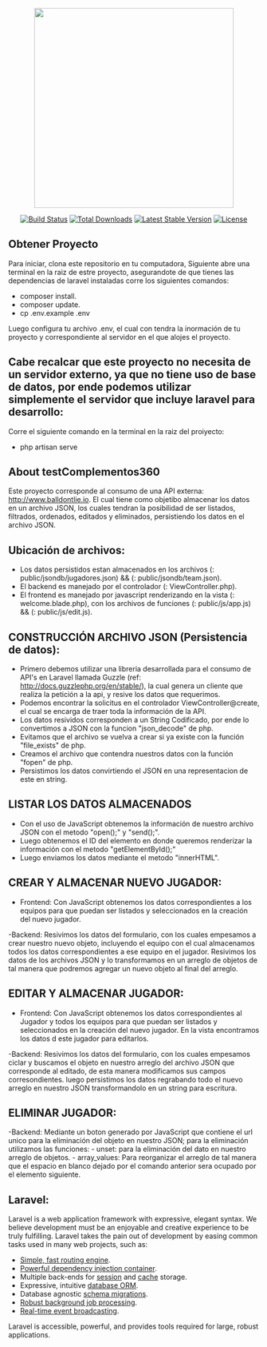 <p align="center"><img src="https://res.cloudinary.com/dtfbvvkyp/image/upload/v1566331377/laravel-logolockup-cmyk-red.svg" width="400"></p>

<p align="center">
<a href="https://travis-ci.org/laravel/framework"><img src="https://travis-ci.org/laravel/framework.svg" alt="Build Status"></a>
<a href="https://packagist.org/packages/laravel/framework"><img src="https://poser.pugx.org/laravel/framework/d/total.svg" alt="Total Downloads"></a>
<a href="https://packagist.org/packages/laravel/framework"><img src="https://poser.pugx.org/laravel/framework/v/stable.svg" alt="Latest Stable Version"></a>
<a href="https://packagist.org/packages/laravel/framework"><img src="https://poser.pugx.org/laravel/framework/license.svg" alt="License"></a>
</p>

## Obtener Proyecto

Para iniciar, clona este repositorio en tu computadora, Siguiente abre una terminal en la raiz de estre proyecto, asegurandote de que tienes las dependencias de laravel instaladas corre los siguientes comandos:

- composer install.
- composer update.
- cp .env.example .env

Luego configura tu archivo .env, el cual con tendra la inormación de tu proyecto y correspondiente al servidor en el que alojes el proyecto.

## Cabe recalcar que este proyecto no necesita de un servidor externo, ya que no tiene uso de base de datos, por ende podemos utilizar simplemente el servidor que incluye laravel para desarrollo:
Corre el siguiente comando en la terminal en la raiz del proiyecto:

- php artisan serve

## About testComplementos360
Este proyecto corresponde al consumo de una API externa: http://www.balldontlie.io. El cual tiene como objetibo almacenar los datos en un archivo JSON, los cuales tendran la posibilidad de ser listados, filtrados, ordenados, editados y eliminados, persistiendo los datos en el archivo JSON.

## Ubicación de archivos:
- Los datos persistidos estan almacenados en los archivos (: public/jsondb/jugadores.json) && (: public/jsondb/team.json).
- El backend es manejado por el controlador (: ViewController.php).
- El frontend es manejado por javascript renderizando en la vista (: welcome.blade.php), con los archivos de funciones (: public/js/app.js) && (: public/js/edit.js).

## CONSTRUCCIÓN ARCHIVO JSON (Persistencia de datos):

- Primero debemos utilizar una libreria desarrollada para el consumo de API's en Laravel llamada Guzzle (ref: http://docs.guzzlephp.org/en/stable/), la cual genera un cliente que realiza la petición a la api, y resive los datos que requerimos.
- Podemos encontrar la solicitus en el controlador ViewController@create, el cual se encarga de traer toda la información de la API.
- Los datos resividos corresponden a un String Codificado, por ende lo convertimos a JSON con la funcion "json_decode" de php.
- Evitamos que el archivo se vuelva a crear si ya existe con la función "file_exists" de php.
- Creamos el archivo que contendra nuestros datos con la función "fopen" de php.
- Persistimos los datos  convirtiendo el JSON en una representacion de este en string.

## LISTAR LOS DATOS ALMACENADOS
- Con el uso de JavaScript obtenemos la información de nuestro archivo JSON con el metodo "open();" y "send();".
- Luego obtenemos el ID del elemento en donde queremos renderizar la información con el metodo "getElementById();"
- Luego enviamos los datos mediante el metodo "innerHTML".

## CREAR Y ALMACENAR NUEVO JUGADOR:
- Frontend: Con JavaScript obtenemos los datos correspondientes a los equipos para que puedan ser listados y seleccionados en la creación del nuevo jugador.

-Backend: Resivimos los datos del formulario, con los cuales empesamos a crear nuestro nuevo objeto, incluyendo el equipo con el cual almacenamos todos los datos correspondientes a ese equipo en el jugador. Resivimos los datos de los archivos JSON y lo transformamos en un arreglo de objetos de tal manera que podremos agregar un nuevo objeto al final del arreglo. 


## EDITAR Y ALMACENAR JUGADOR:
- Frontend: Con JavaScript obtenemos los datos correspondientes al Jugador y todos los equipos para que puedan ser listados y seleccionados en la creación del nuevo jugador. En la vista encontramos los datos d este jugador para editarlos.

-Backend: Resivimos los datos del formulario, con los cuales empesamos ciclar y buscamos el objeto en nuestro arreglo del archivo JSON que corresponde al editado, de esta manera modificamos sus campos corresondientes. luego persistimos los datos regrabando todo el nuevo arreglo en nuestro JSON transformandolo en un string para escritura. 

## ELIMINAR JUGADOR:

-Backend: Mediante un boton generado por JavaScript que contiene el url unico para la eliminación del objeto en nuestro JSON; para la eliminación utilizamos las funciones:
    - unset: para la eliminación del dato en nuestro arreglo de objetos.
    - array_values: Para reorganizar el arreglo de tal manera que el espacio en blanco dejado por el comando anterior sera ocupado por el elemento siguiente.

## Laravel: 

Laravel is a web application framework with expressive, elegant syntax. We believe development must be an enjoyable and creative experience to be truly fulfilling. Laravel takes the pain out of development by easing common tasks used in many web projects, such as:

- [Simple, fast routing engine](https://laravel.com/docs/routing).
- [Powerful dependency injection container](https://laravel.com/docs/container).
- Multiple back-ends for [session](https://laravel.com/docs/session) and [cache](https://laravel.com/docs/cache) storage.
- Expressive, intuitive [database ORM](https://laravel.com/docs/eloquent).
- Database agnostic [schema migrations](https://laravel.com/docs/migrations).
- [Robust background job processing](https://laravel.com/docs/queues).
- [Real-time event broadcasting](https://laravel.com/docs/broadcasting).

Laravel is accessible, powerful, and provides tools required for large, robust applications.